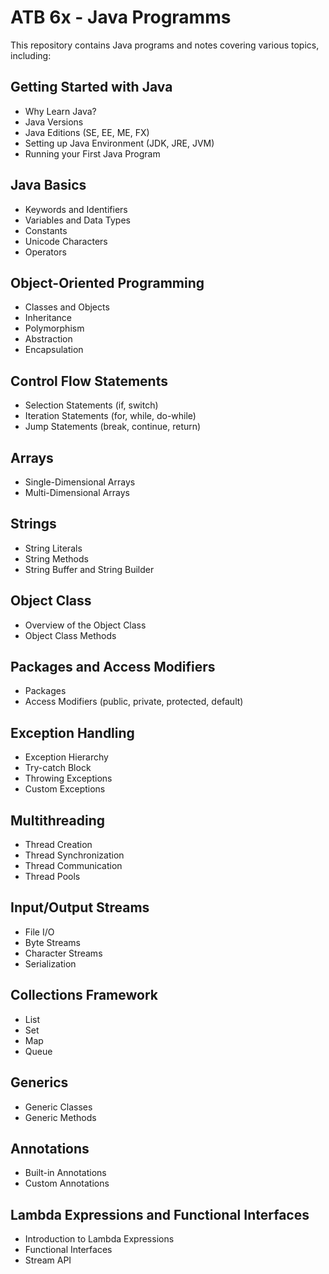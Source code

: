 # ATB 6x - Java Programms

This repository contains Java programs and notes covering various topics, including:

## Getting Started with Java

- Why Learn Java?
- Java Versions
- Java Editions (SE, EE, ME, FX)
- Setting up Java Environment (JDK, JRE, JVM)
- Running your First Java Program

## Java Basics

- Keywords and Identifiers
- Variables and Data Types
- Constants
- Unicode Characters
- Operators

## Object-Oriented Programming

- Classes and Objects
- Inheritance
- Polymorphism
- Abstraction
- Encapsulation

## Control Flow Statements

- Selection Statements (if, switch)
- Iteration Statements (for, while, do-while)
- Jump Statements (break, continue, return)

## Arrays

- Single-Dimensional Arrays
- Multi-Dimensional Arrays

## Strings

- String Literals
- String Methods
- String Buffer and String Builder

## Object Class

- Overview of the Object Class
- Object Class Methods

## Packages and Access Modifiers

- Packages
- Access Modifiers (public, private, protected, default)

## Exception Handling

- Exception Hierarchy
- Try-catch Block
- Throwing Exceptions
- Custom Exceptions

## Multithreading

- Thread Creation
- Thread Synchronization
- Thread Communication
- Thread Pools

## Input/Output Streams

- File I/O
- Byte Streams
- Character Streams
- Serialization

## Collections Framework

- List
- Set
- Map
- Queue

## Generics

- Generic Classes
- Generic Methods

## Annotations

- Built-in Annotations
- Custom Annotations

## Lambda Expressions and Functional Interfaces

- Introduction to Lambda Expressions
- Functional Interfaces
- Stream API

